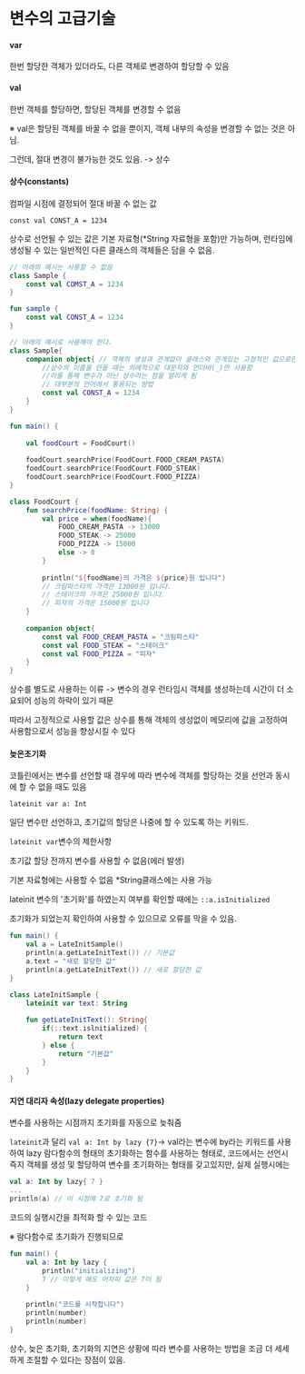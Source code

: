 # 변수의 고급기술

#### var

한번 할당한 객체가 있더라도, 다른 객체로 변경하여 할당할 수 있음



#### val

한번 객체를 할당하면, 할당된 객체를 변경할 수 없음

※ val은 할당된 객체를 바꿀 수 없을 뿐이지, 객체 내부의 속성을 변경할 수 없는 것은 아님.

그런데, 절대 변경이 불가능한 것도 있음. -> 상수



#### 상수(constants)

컴파일 시점에 결정되어 절대 바꿀 수 없는 값

`const val CONST_A = 1234`

상수로 선언될 수 있는 값은 기본 자료형(*String 자료형을 포함)만 가능하며, 런타임에 생성될 수 있는 일반적인 다른 클래스의 객체들은 담을 수 없음.

```kotlin
// 아래의 예시는 사용할 수 없음
class Sample {
    const val COMST_A = 1234
}

fun sample {
    const val CONST_A = 1234
}

// 아래의 예시로 사용해야 한다.
class Sample{
    companion object{ // 객체의 생성과 관계없이 클래스와 관계있는 고정적인 값으로만 사용하게 됨.
        //상수의 이름을 만들 때는 의례적으로 대문자와 언더바(_)만 사용함
        //이를 통해 변수가 아닌 상수라는 점을 알리게 됨
        // 대부분의 언어에서 통용되는 방법
        const val CONST_A = 1234 
    }
}
```

```kotlin
fun main() {
    
    val foodCourt = FoodCourt()
    
    foodCourt.searchPrice(FoodCourt.FOOD_CREAM_PASTA)
    foodCourt.searchPrice(FoodCourt.FOOD_STEAK)
    foodCourt.searchPrice(FoodCourt.FOOD_PIZZA)
}

class FoodCourt {
    fun searchPrice(foodName: String) {
        val price = when(foodName){
            FOOD_CREAM_PASTA -> 13000
            FOOD_STEAK -> 25000
            FOOD_PIZZA -> 15000
            else -> 0
        }
        
        println("${foodName}의 가격은 ${price}원 입니다")
        // 크림파스타의 가격은 13000원 입니다.
        // 스테이크의 가격은 25000원 입니다.
        // 피자의 가격은 15000원 입니다
    }
    
    companion object{
        const val FOOD_CREAM_PASTA = "크림파스타"
        const val FOOD_STEAK = "스테이크"
        const val FOOD_PIZZA = "피자"
    }
}
```

상수를 별도로 사용하는 이류 -> 변수의 경우 런타임시 객체를 생성하는데 시간이 더 소요되어 성능의 하락이 있기 때문

따라서 고정적으로 사용할 값은 상수를 통해 객체의 생성없이 메모리에 값을 고정하여 사용함으로서 성능을 향상시킬 수 있다



#### 늦은초기화

코틀린에서는 변수를 선언할 때 경우에 따라 변수에 객체를 할당하는 것을 선언과 동시에 할 수 없을 때도 있음 

`lateinit var a: Int`

일단 변수만 선언하고, 초기값의 할당은 나중에 할 수 있도록 하는 키워드.



`lateinit var`변수의 제한사항

초기값 할당 전까지 변수를 사용할 수 없음(에러 발생)

기본 자료형에는 사용할 수 없음 *String클래스에는 사용 가능



lateinit 변수의 '초기화'를 하였는지 여부를 확인할 때에는 `::a.isInitialized`

초기화가 되었는지 확인하여 사용할 수 있으므로 오류를 막을 수 있음.

```kotlin
fun main() {
    val a = LateInitSample()
    println(a.getLateInitText()) // 기본값
    a.text = "새로 할당한 값" 
    println(a.getLateInitText()) // 새로 할당한 값
}

class LateInitSample {
    lateinit var text: String
    
    fun getLateInitText(): String{
        if(::text.islnitialized) {
            return text
        } else {
            return "기본값"
        }
    }
}
```



 #### 지연 대리자 속성(lazy delegate properties) 

변수를 사용하는 시점까지 초기화를 자동으로 늦춰줌

`lateinit`과 달리 `val a: Int by lazy {7}`-> val라는 변수에 by라는 키워드를 사용하여 lazy 람다함수의 형태의 초기화하는 함수를 사용하는 형태로, 코드에서는 선언시 즉지 객체를 생성 및 할당하여 변수를 초기화하는 형태를 갖고있지만, 실제 실행시에는

```kotlin
val a: Int by lazy{ 7 }
...
println(a) // 이 시점에 7로 초기화 됨
```

코드의 실행시간을 최적화 할 수 있는 코드

※ 람다함수로 초기화가 진행되므로

```kotlin
fun main() {
    val a: Int by lazy {
        println("initializing")
        7 // 이렇게 해도 어차피 값은 7이 됨
    }
    
    println("코드를 시작합니다")
    println(number)
    println(number)
}
```



상수, 늦은 초기화, 초기화의 지연은 상황에 따라 변수를 사용하는 방법을 조금 더 세세하게 조절할 수 있다는 장점이 있음.